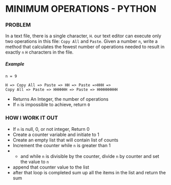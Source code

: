 # MINIMUM OPERATIONS - PYTHON

### PROBLEM
In a text file, there is a single character, `H`. 
our text editor can execute only two operations in
this file: `Copy All` and `Paste`.
Given a number `n`, write a method that calculates the
fewest number of operations needed to result 
in exactly `n` `H` characters in the file.

##### Example
```
n = 9

H => Copy All => Paste => HH => Paste =>HHH =>
Copy All => Paste => HHHHHH => Paste => HHHHHHHHH
```

- Returns An Integer, the number of operations
- If `n` is impossible to achieve, return `0`

### HOW I WORK IT OUT
- If `n` is null, 0, or not integer, Return 0
- Create a counter variable and initiate to 1
- Create an empty list that will contain list of counts
- Increment the counter while `n` is greater than 1
- - and while `n` is divisible by the counter,
divide `n` by counter and set the value to `n`
- append that counter value to the list
- after that loop is completed sum up
all the items in the list and return the sum
